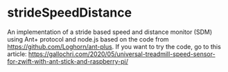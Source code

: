 # strideSpeedDistance
An implementation of a stride based speed and distance monitor (SDM) using Ant+ protocol and node.js based on the code from https://github.com/Loghorn/ant-plus.
If you want to try the code, go to this article: https://gallochri.com/2020/05/universal-treadmill-speed-sensor-for-zwift-with-ant-stick-and-raspberry-pi/
